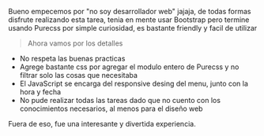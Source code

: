 Bueno empecemos por "no soy desarrollador web" jajaja, de todas formas disfrute realizando esta tarea,
tenia en mente usar Bootstrap pero termine usando Purecss por simple curiosidad, es bastante friendly y facil de utilizar

>Ahora vamos por los detalles
- No respeta las buenas practicas
- Agrege bastante css por agregar el modulo entero de Purecss y no filtrar solo las cosas que necesitaba
- El JavaScript se encarga del responsive desing del menu, junto con la hora y fecha
- No pude realizar todas las tareas dado que no cuento con los conocimientos necesarios, al menos para el diseño web

Fuera de eso, fue una interesante y divertida experiencia.